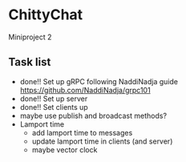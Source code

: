# ChittyChat
Miniproject 2 



## Task list 
 - done!!  Set up gRPC following NaddiNadja guide https://github.com/NaddiNadja/grpc101 
  - done!! Set up server 
  - done!! Set clients up 
  - maybe use publish and broadcast methods? 
  - Lamport time
    - add lamport time to messages 
    - update lamport time in clients (and server)
    - maybe vector clock


